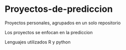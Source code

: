 # Proyectos-de-prediccion
Proyectos personales, agrupados en un solo repositorio

Los proyectos se enfocan en la prediccion

Lenguajes utilizados R y python
